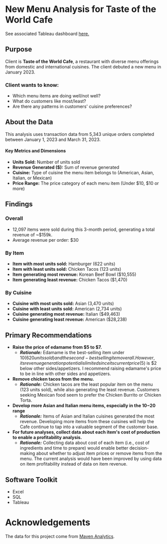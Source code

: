 # New Menu Analysis for Taste of the World Cafe
See associated Tableau dashboard [here.](https://public.tableau.com/app/profile/jon.watford/viz/TasteoftheWorldCafeMenuAnalysis/KPIDashboard)

## Purpose
Client is **Taste of the World Cafe**, a restaurant with diverse menu offerings from domestic and international cuisines. The client debuted a new menu in January 2023.

### Client wants to know:
- Which menu items are doing well/not well?
- What do customers like most/least?
- Are there any patterns in customers' cuisine preferences?
 
## About the Data
This analysis uses transaction data from 5,343 unique orders completed between January 1, 2023 and March 31, 2023. 

#### Key Metrics and Dimensions

- **Units Sold:** Number of units sold 
- **Revenue Generated ($):** Sum of revenue generated 
- **Cuisine:** Type of cuisine the menu item belongs to (American, Asian, Italian, or Mexican)
- **Price Range:** The price category of each menu item (Under $10, $10 or more)

## Findings

### Overall 
- 12,097 items were sold during this 3-month period, generating a total revenue of ~$159k.
- Average revenue per order: $30

### By Item
- **Item with most units sold:** 		Hamburger			(622 units)
- **Item with least units sold:** 		Chicken Tacos 		(123 units)
- **Item generating most revenue:**		Korean Beef Bowl 	($10,555)
- **Item generating least revenue:** 	Chicken Tacos 		($1,470)

### By Cuisine
- **Cuisine with most units sold:** 		Asian	 	(3,470 units)
- **Cuisine with least units sold:** 		American 	(2,734 units)
- **Cuisine generating most revenue:**		Italian 	($49,463)
- **Cuisine generating least revenue:**		American 	($28,238)

## Primary Recommendations

- **Raise the price of edamame from $5 to $7.**
	- ***Rationale:*** Edamame is the best-selling item under $10 (620 units sold) and the second-best selling item overall. However, its revenue generation potential is limited since its current price ($5) is $2 below other sides/appetizers. I recommend raising edamame's price to be in line with other sides and appetizers.
- **Remove chicken tacos from the menu.**  
	- ***Rationale:*** Chicken tacos are the least popular item on the menu (123 units sold), while also generating the least revenue. Customers seeking Mexican food seem to prefer the Chicken Burrito or Chicken Torta. 
- **Develop more Asian and Italian menu items, especially in the $10-$20 range**
	- ***Rationale:*** Items of Asian and Italian cuisines generated the most revenue. Developing more items from these cuisines will help the Cafe continue to tap into a valuable segment of the customer base.
- **For future analyses, collect data about each item's cost of production to enable a profitability analysis.**
	- ***Rationale:*** Collecting data about cost of each item (i.e., cost of ingredients and time to prepare) would enable better decision-making about whether to adjust item prices or remove items from the menu. The current analysis would have been improved by using data on item profitability instead of data on item revenue.


## Software Toolkit
- Excel
- SQL
- Tableau


# Acknowledgements
The data for this project come from [Maven Analytics](https://mavenanalytics.io/data-playground/restaurant-orders). 
